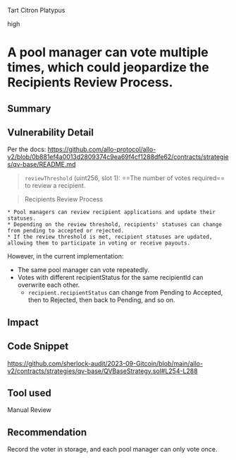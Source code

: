Tart Citron Platypus

high

# A pool manager can vote multiple times, which could jeopardize the Recipients Review Process.
## Summary

## Vulnerability Detail

Per the docs: https://github.com/allo-protocol/allo-v2/blob/0b881ef4a0013d2809374c9ea69f4cf1288dfe62/contracts/strategies/qv-base/README.md

> `reviewThreshold` (uint256, slot 1): ==The number of votes required== to review a recipient.

> Recipients Review Process
    
    * Pool managers can review recipient applications and update their statuses.
    * Depending on the review threshold, recipients' statuses can change from pending to accepted or rejected.
    * If the review threshold is met, recipient statuses are updated, allowing them to participate in voting or receive payouts.

However, in the current implementation:

-   The same pool manager can vote repeatedly.
-   Votes with different recipientStatus for the same recipientId can overwrite each other.
    -   `recipient.recipientStatus` can change from Pending to Accepted, then to Rejected, then back to Pending, and so on.


## Impact

## Code Snippet

https://github.com/sherlock-audit/2023-09-Gitcoin/blob/main/allo-v2/contracts/strategies/qv-base/QVBaseStrategy.sol#L254-L288

## Tool used

Manual Review

## Recommendation

Record the voter in storage, and each pool manager can only vote once.